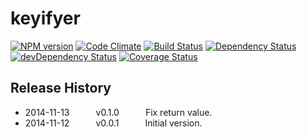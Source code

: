 # keyifyer
[![NPM version](https://badge.fury.io/js/keyifyer.svg)](http://badge.fury.io/js/keyifyer)
[![Code Climate](https://codeclimate.com/github/tillarnold/keyifyer/badges/gpa.svg)](https://codeclimate.com/github/tillarnold/keyifyer)
[![Build Status](https://travis-ci.org/tillarnold/keyifyer.svg?branch=master)](https://travis-ci.org/tillarnold/keyifyer)
[![Dependency Status](https://david-dm.org/tillarnold/keyifyer.svg)](https://david-dm.org/tillarnold/keyifyer)
[![devDependency Status](https://david-dm.org/tillarnold/keyifyer/dev-status.svg)](https://david-dm.org/tillarnold/keyifyer#info=devDependencies)
[![Coverage Status](https://img.shields.io/coveralls/tillarnold/keyifyer.svg)](https://coveralls.io/r/tillarnold/keyifyer?branch=master)


## Release History
* 2014-11-13   v0.1.0   Fix return value.
* 2014-11-12   v0.0.1   Initial version.
